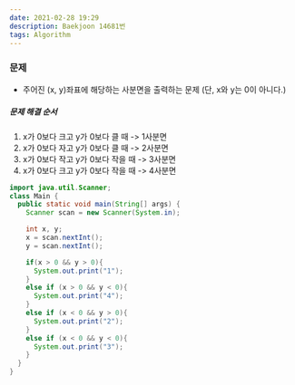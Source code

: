 ```yaml
---
date: 2021-02-28 19:29
description: Baekjoon 14681번
tags: Algorithm
---
```


### 문제
* 주어진 (x, y)좌표에 해당하는 사분면을 출력하는 문제 (단, x와 y는 0이 아니다.)

##### 문제 해결 순서
1. x가 0보다 크고 y가 0보다 클 때 -> 1사분면
2. x가 0보다 자고 y가 0보다 클 때 -> 2사분면
3. x가 0보다 작고 y가 0보다 작을 때 -> 3사분면
4. x가 0보다 크고 y가 0보다 작을 때 -> 4사분면
```java
import java.util.Scanner;
class Main {
  public static void main(String[] args) {
    Scanner scan = new Scanner(System.in);

    int x, y;
    x = scan.nextInt();
    y = scan.nextInt();

    if(x > 0 && y > 0){
      System.out.print("1");
    }
    else if (x > 0 && y < 0){
      System.out.print("4");
    }
    else if (x < 0 && y > 0){
      System.out.print("2");
    }
    else if (x < 0 && y < 0){
      System.out.print("3");
    }
  }
}
```
